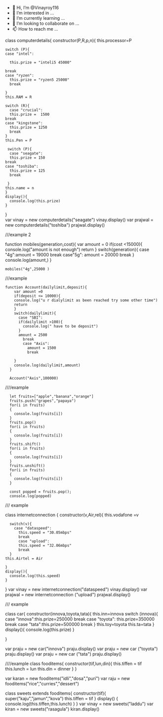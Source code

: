 - 👋 Hi, I’m @Vinayroy116
- 👀 I’m interested in ...
- 🌱 I’m currently learning ...
- 💞️ I’m looking to collaborate on ...
- 📫 How to reach me ...

<!---
Vinayroy116/Vinayroy116 is a ✨ special ✨ repository because its `README.md` (this file) appears on your GitHub profile.
You can click the Preview link to take a look at your changes.
--->
class computerdetails{
    constructor(P,R,p,n){
    this.processor=P
  
    switch (P){
    case "intel":
     
      this.prize = "inteli5 45000"
     
    break
    case "ryzen":
      this.prize = "ryzen5 25000"
      break
     
    }
    this.RAM = R
    
    switch (R){
      case "crucial":
      this.prize =  1500
    break
    case "kingstone":
      this.prize = 1250
      break
    }
    this.Pen = P
    
     switch (P){
      case "seagate":
      this.prize = 150
    break
    case "toshiba":
      this.prize = 125
      break
     
     }
    this.name = n 
    }
    display(){
      console.log(this.prize)
    }
  }  
  var vinay = new computerdetails("seagate")
  vinay.display()
  var prajwal = new computerdetails("toshiba")
  prajwal.display()

///example 2

  function mobiles(generation,cost){
    var amount = 0
    if(cost <15000){
      console.log("amount is not enough")
      return
    }
    switch(generation){
      case "4g":amount = 19000
      break
      case"5g": amount = 20000
      break
    }
      console.log(amount,)
  }
   
    mobiles("4g",25000 )

///example 

    function Account(dailylimit,deposit){
        var amount =0
        if(deposit <= 10000){
        console.log("u r dialylimit as been reached try some other time")
        return
        }
        switch(dailylimit){
          case "SBI":
          if(dailylimit >100){
            console.log(" have to be deposit")
          }
          amount = 2500
            break
            case "Axis":
              amount = 1500
              break
              
        }
        console.log(dailylimit,amount)
      }
      
      Account("Axis",100000)

////example

      let fruits=["apple","banana","orange"]
      fruits.push("grapes","papaya")
      for(i in fruits)
      {
        console.log(fruits[i])
      }
      fruits.pop()
      for(i in fruits)
      {
        console.log(fruits[i])
      }
      fruits.shift()
      for(i in fruits)
      {
        console.log(fruits[i])
      }
      fruits.unshift()
      for(i in fruits)
      {
        console.log(fruits[i])
      }
      
      const popped = fruits.pop();
      console.log(popped)
    
/// example 

  class internetconnection {
    constructor(v,Air,rel){
      this.vodafone =v
       
      switch(v){
        case "dataspeed":
          this.speed = "30.05mbps"
          break
          case "upload":
          this.speed = "32.06mbps"
          break
      }
    this.Airtel = Air
      
    }
    display(){
      console.log(this.speed)
    }
  }
  var vinay = new internetconnection("dataspeed")
  vinay.display()
  var prajwal = new internetconnection ("upload")
  prajwal.display()

  /// example 

  class car{
    constructor(innova,toyota,tata){
    this.inn=innova
    switch (innova){
    case "innova":this.prize=250000
    break
    case "toyota": this.prize=350000
    break
    case "tata":this.prize=500000
    break
    }
    this.toy=toyota
    this.ta=tata
    }
    display(){
      console.log(this.prize)
    }
  
  }
  
  var praju = new car("innova")
  praju.display()
  var praju = new car ("toyota")
  praju.display()
  var praju = new car ("tata")
  praju.display()
  
  
  ////example
  class fooditems{
    constructor(tif,lun,din){
      this.tiffen = tif 
      this.lunch = lun
      this.din = dinner
    }
  }
  
  var karan = new fooditems("idli","dosa","puri")
  var raju = new fooditems("rice","curries","dessert")
  
  class sweets extends fooditems{
    constructor(tif){
      super("kaju","jamun","kova")
      this.tiffen = tif
    }
    display()
    {
      console.log(this.tiffen,this.lunch)
    }
  }
  var vinay = new sweets("laddu")
  var kiran = new sweets("rasagula")
  kiran.display()
